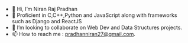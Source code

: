 - 👋 Hi, I’m Niran Raj Pradhan
- 🌱 Proficient in C,C++,Python and JavaScript along with frameworks such as Django and ReactJS
- 💞️ I’m looking to collaborate on Web Dev and Data Structures projects.  
- 📫 How to reach me : pradhanniran27@gmail.com.

<!---
nmk27/nmk27 is a ✨ special ✨ repository because its `README.md` (this file) appears on your GitHub profile.
You can click the Preview link to take a look at your changes.
--->
